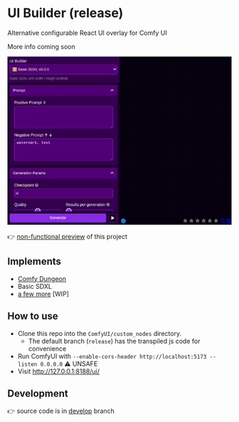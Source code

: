# UI Builder (release)

Alternative configurable React UI overlay for Comfy UI

More info coming soon

[![Preview](https://raw.githubusercontent.com/norgeous/ComfyUI-UI-Builder/develop/_storycaps_/App/App_large_dark.png 'Preview')](https://norgeous.github.io/ComfyUI-UI-Builder/iframe.html?args=&id=app--app)

👉 [non-functional preview](https://norgeous.github.io/ComfyUI-UI-Builder/iframe.html?args=&id=app--app) of this project

## Implements

- [Comfy Dungeon](https://github.com/cubiq/Comfy_Dungeon)
- Basic SDXL
- [a few more](https://github.com/norgeous/ComfyUI-UI-Builder/tree/develop/src/configs) [WIP]

## How to use

- Clone this repo into the `ComfyUI/custom_nodes` directory.
  - The default branch (`release`) has the transpiled js code for convenience
- Run ComfyUI with `--enable-cors-header http://localhost:5173 --listen 0.0.0.0` ⚠️ UNSAFE
- Visit http://127.0.0.1:8188/ui/

## Development

👉 source code is in [develop](https://github.com/norgeous/ComfyUI-UI-Builder/tree/develop) branch
